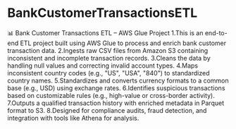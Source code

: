# BankCustomerTransactionsETL

📊 Bank Customer Transactions ETL – AWS Glue Project
1.This is an end-to-end ETL project built using AWS Glue to process and enrich bank customer transaction data.
2.Ingests raw CSV files from Amazon S3 containing inconsistent and incomplete transaction records.
3.Cleans the data by handling null values and correcting invalid account types.
4.Maps inconsistent country codes (e.g., "US", "USA", "840") to standardized country names.
5.Standardizes and converts currency formats to a common base (e.g., USD) using exchange rates.
6.Identifies suspicious transactions based on customizable rules (e.g., high-value or cross-border activity).
7.Outputs a qualified transaction history with enriched metadata in Parquet format to S3.
8.Designed for compliance audits, fraud detection, and integration with tools like Athena for analysis.
